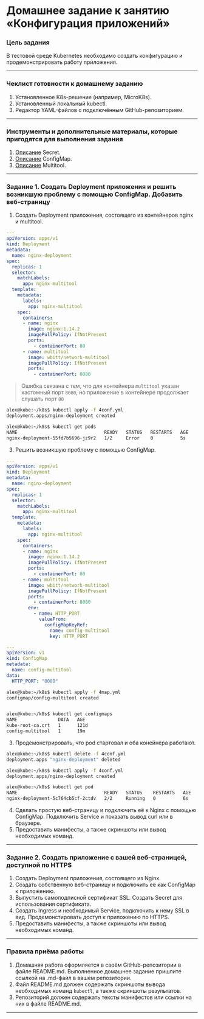 # Домашнее задание к занятию «Конфигурация приложений»

### Цель задания

В тестовой среде Kubernetes необходимо создать конфигурацию и продемонстрировать работу приложения.

------

### Чеклист готовности к домашнему заданию

1. Установленное K8s-решение (например, MicroK8s).
2. Установленный локальный kubectl.
3. Редактор YAML-файлов с подключённым GitHub-репозиторием.

------

### Инструменты и дополнительные материалы, которые пригодятся для выполнения задания

1. [Описание](https://kubernetes.io/docs/concepts/configuration/secret/) Secret.
2. [Описание](https://kubernetes.io/docs/concepts/configuration/configmap/) ConfigMap.
3. [Описание](https://github.com/wbitt/Network-MultiTool) Multitool.

------

### Задание 1. Создать Deployment приложения и решить возникшую проблему с помощью ConfigMap. Добавить веб-страницу

1. Создать Deployment приложения, состоящего из контейнеров nginx и multitool.
```yaml
---
apiVersion: apps/v1
kind: Deployment
metadata:
  name: nginx-deployment
spec:
  replicas: 1
  selector:
    matchLabels:
      app: nginx-multitool
  template:
    metadata:
      labels:
        app: nginx-multitool
    spec:
      containers:
      - name: nginx
        image: nginx:1.14.2
        imagePullPolicy: IfNotPresent
        ports:
          - containerPort: 80
      - name: multitool
        image: wbitt/network-multitool
        imagePullPolicy: IfNotPresent
        ports:
          - containerPort: 8080

```
> Ошибка связана с тем, что для контейнера `multitool` указан кастомный порт `8080`, но приложение в контейнере продолжает слушать порт `80`
```bash
alex@kube:~/k8s$ kubectl apply -f 4conf.yml 
deployment.apps/nginx-deployment created

alex@kube:~/k8s$ kubectl get pods
NAME                                READY   STATUS   RESTARTS   AGE
nginx-deployment-55fd7b5696-jz9r2   1/2     Error    0          5s
```
3. Решить возникшую проблему с помощью ConfigMap.
```yaml
---
apiVersion: apps/v1
kind: Deployment
metadata:
  name: nginx-deployment
spec:
  replicas: 1
  selector:
    matchLabels:
      app: nginx-multitool
  template:
    metadata:
      labels:
        app: nginx-multitool
    spec:
      containers:
      - name: nginx
        image: nginx:1.14.2
        imagePullPolicy: IfNotPresent
        ports:
          - containerPort: 80
      - name: multitool
        image: wbitt/network-multitool
        imagePullPolicy: IfNotPresent
        ports:
          - containerPort: 8080
        env:
          - name: HTTP_PORT
            valueFrom:
              configMapKeyRef:
                name: config-multitool
                key: HTTP_PORT
```
```yaml
---
apiVersion: v1
kind: ConfigMap
metadata:
  name: config-multitool
data:
  HTTP_PORT: "8080"
```

```bash
alex@kube:~/k8s$ kubectl apply -f 4map.yml 
configmap/config-multitool created


alex@kube:~/k8s$ kubectl get configmaps 
NAME               DATA   AGE
kube-root-ca.crt   1      121d
config-multitool   1      19m
```
3. Продемонстрировать, что pod стартовал и оба конейнера работают.
```bash
alex@kube:~/k8s$ kubectl delete -f 4conf.yml 
deployment.apps "nginx-deployment" deleted

alex@kube:~/k8s$ kubectl apply -f 4conf.yml
deployment.apps/nginx-deployment created

alex@kube:~/k8s$ kubectl get pod
NAME                                READY   STATUS    RESTARTS   AGE
nginx-deployment-5c764cb5cf-2ctdv   2/2     Running   0          6s
```

4. Сделать простую веб-страницу и подключить её к Nginx с помощью ConfigMap. Подключить Service и показать вывод curl или в браузере.
5. Предоставить манифесты, а также скриншоты или вывод необходимых команд.

------

### Задание 2. Создать приложение с вашей веб-страницей, доступной по HTTPS 

1. Создать Deployment приложения, состоящего из Nginx.
2. Создать собственную веб-страницу и подключить её как ConfigMap к приложению.
3. Выпустить самоподписной сертификат SSL. Создать Secret для использования сертификата.
4. Создать Ingress и необходимый Service, подключить к нему SSL в вид. Продемонстировать доступ к приложению по HTTPS. 
4. Предоставить манифесты, а также скриншоты или вывод необходимых команд.

------

### Правила приёма работы

1. Домашняя работа оформляется в своём GitHub-репозитории в файле README.md. Выполненное домашнее задание пришлите ссылкой на .md-файл в вашем репозитории.
2. Файл README.md должен содержать скриншоты вывода необходимых команд `kubectl`, а также скриншоты результатов.
3. Репозиторий должен содержать тексты манифестов или ссылки на них в файле README.md.

------
